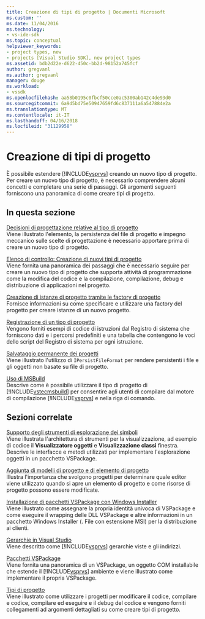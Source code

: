 ```yaml
---
title: Creazione di tipi di progetto | Documenti Microsoft
ms.custom: ''
ms.date: 11/04/2016
ms.technology:
- vs-ide-sdk
ms.topic: conceptual
helpviewer_keywords:
- project types, new
- projects [Visual Studio SDK], new project types
ms.assetid: bdb2d22e-d622-450c-bb2d-98152a745fcf
author: gregvanl
ms.author: gregvanl
manager: douge
ms.workload:
- vssdk
ms.openlocfilehash: aa58b0195c0fbcf50cce0ac5300ab142c4de93d0
ms.sourcegitcommit: 6a9d5bd75e50947659fd6c837111a6a547884e2a
ms.translationtype: MT
ms.contentlocale: it-IT
ms.lasthandoff: 04/16/2018
ms.locfileid: "31129958"
---
```

# <a name="creating-project-types"></a>Creazione di tipi di progetto
È possibile estendere [!INCLUDE[vsprvs](../../code-quality/includes/vsprvs_md.md)] creando un nuovo tipo di progetto. Per creare un nuovo tipo di progetto, è necessario comprendere alcuni concetti e completare una serie di passaggi. Gli argomenti seguenti forniscono una panoramica di come creare tipi di progetto.  
  
## <a name="in-this-section"></a>In questa sezione  
 [Decisioni di progettazione relative al tipo di progetto](../../extensibility/internals/project-type-design-decisions.md)  
 Viene illustrato l'elemento, la persistenza del file di progetto e impegno meccanico sulle scelte di progettazione è necessario apportare prima di creare un nuovo tipo di progetto.  
  
 [Elenco di controllo: Creazione di nuovi tipi di progetto](../../extensibility/internals/checklist-creating-new-project-types.md)  
 Viene fornita una panoramica dei passaggi che è necessario seguire per creare un nuovo tipo di progetto che supporta attività di programmazione come la modifica del codice e la compilazione, compilazione, debug e distribuzione di applicazioni nel progetto.  
  
 [Creazione di istanze di progetto tramite le factory di progetto](../../extensibility/internals/creating-project-instances-by-using-project-factories.md)  
 Fornisce informazioni su come specificare e utilizzare una factory del progetto per creare istanze di un nuovo progetto.  
  
 [Registrazione di un tipo di progetto](../../extensibility/internals/registering-a-project-type.md)  
 Vengono forniti esempi di codice di istruzioni dal Registro di sistema che forniscono dati e i percorsi predefiniti e una tabella che contengono le voci dello script del Registro di sistema per ogni istruzione.  
  
 [Salvataggio permanente dei progetti](../../extensibility/internals/project-persistence.md)  
 Viene illustrato l'utilizzo di `IPersistFileFormat` per rendere persistenti i file e gli oggetti non basate su file di progetto.  
  
 [Uso di MSBuild](../../extensibility/internals/using-msbuild.md)  
 Descrive come è possibile utilizzare il tipo di progetto di [!INCLUDE[vstecmsbuild](../../extensibility/internals/includes/vstecmsbuild_md.md)] per consentire agli utenti di compilare dal motore di compilazione [!INCLUDE[vsprvs](../../code-quality/includes/vsprvs_md.md)] e nella riga di comando.  
  
## <a name="related-sections"></a>Sezioni correlate  
 [Supporto degli strumenti di esplorazione dei simboli](../../extensibility/internals/supporting-symbol-browsing-tools.md)  
 Viene illustrata l'architettura di strumenti per la visualizzazione, ad esempio di codice il **Visualizzatore oggetti** e **Visualizzazione classi** finestra. Descrive le interfacce e metodi utilizzati per implementare l'esplorazione oggetti in un pacchetto VSPackage.  
  
 [Aggiunta di modelli di progetto e di elemento di progetto](../../extensibility/internals/adding-project-and-project-item-templates.md)  
 Illustra l'importanza che svolgono progetti per determinare quale editor viene utilizzato quando si apre un elemento di progetto e come risorse di progetto possono essere modificate.  
  
 [Installazione di pacchetti VSPackage con Windows Installer](../../extensibility/internals/installing-vspackages-with-windows-installer.md)  
 Viene illustrato come assegnare la propria identità univoca di VSPackage e come eseguire il wrapping delle DLL VSPackage e altre informazioni in un pacchetto Windows Installer (. File con estensione MSI) per la distribuzione ai clienti.  
  
 [Gerarchie in Visual Studio](../../extensibility/internals/hierarchies-in-visual-studio.md)  
 Viene descritto come [!INCLUDE[vsprvs](../../code-quality/includes/vsprvs_md.md)] gerarchie viste e gli indirizzi.  
  
 [Pacchetti VSPackage](../../extensibility/internals/vspackages.md)  
 Viene fornita una panoramica di un VSPackage, un oggetto COM installabile che estende il [!INCLUDE[vsprvs](../../code-quality/includes/vsprvs_md.md)] ambiente e viene illustrato come implementare il propria VSPackage.  
  
 [Tipi di progetto](../../extensibility/internals/project-types.md)  
 Viene illustrato come utilizzare i progetti per modificare il codice, compilare e codice, compilare ed eseguire e il debug del codice e vengono forniti collegamenti ad argomenti dettagliati su come creare tipi di progetto.